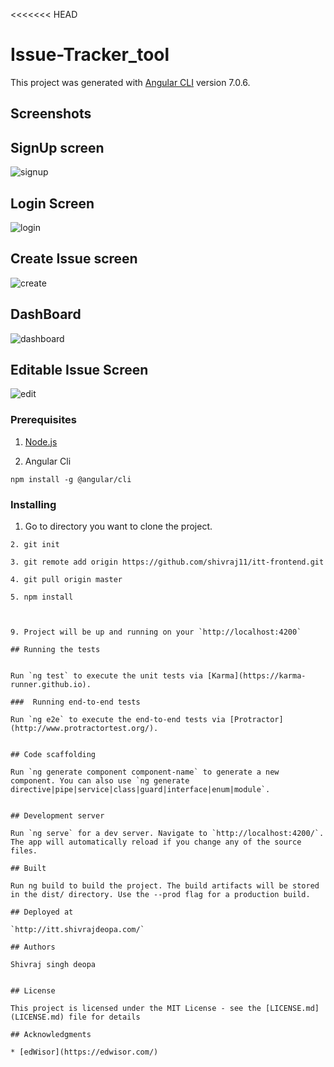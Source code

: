 <<<<<<< HEAD
# Issue-Tracker_tool

This project was generated with [Angular CLI](https://github.com/angular/angular-cli) version 7.0.6.

## Screenshots


## SignUp screen
![signup](https://user-images.githubusercontent.com/42493916/65635651-55761500-dffe-11e9-8cac-bdb28e9191c2.png)



## Login Screen
![login](https://user-images.githubusercontent.com/42493916/65635645-5313bb00-dffe-11e9-9e43-2cfbe29bd35d.png)



## Create Issue screen
![create](https://user-images.githubusercontent.com/42493916/65635626-498a5300-dffe-11e9-9501-97209424c163.png)



## DashBoard
![dashboard](https://user-images.githubusercontent.com/42493916/65635633-4c854380-dffe-11e9-9b87-c7e2c9b0e633.png)



## Editable Issue Screen
![edit](https://user-images.githubusercontent.com/42493916/65635642-5018ca80-dffe-11e9-8b57-363dc97696e7.png)


### Prerequisites

1. [Node.js](https://nodejs.org/en/download/)

2. Angular Cli
 

```
npm install -g @angular/cli
```

### Installing


1. Go to directory you want to clone the project.
```
2. git init
```
```
3. git remote add origin https://github.com/shivraj11/itt-frontend.git
```
```
4. git pull origin master
```
```
5. npm install
```
```


9. Project will be up and running on your `http://localhost:4200`

## Running the tests


Run `ng test` to execute the unit tests via [Karma](https://karma-runner.github.io).

###  Running end-to-end tests

Run `ng e2e` to execute the end-to-end tests via [Protractor](http://www.protractortest.org/).


## Code scaffolding

Run `ng generate component component-name` to generate a new component. You can also use `ng generate directive|pipe|service|class|guard|interface|enum|module`.


## Development server

Run `ng serve` for a dev server. Navigate to `http://localhost:4200/`. The app will automatically reload if you change any of the source files.

## Built 

Run ng build to build the project. The build artifacts will be stored in the dist/ directory. Use the --prod flag for a production build.

## Deployed at

`http://itt.shivrajdeopa.com/`

## Authors

Shivraj singh deopa


## License

This project is licensed under the MIT License - see the [LICENSE.md](LICENSE.md) file for details

## Acknowledgments

* [edWisor](https://edwisor.com/)




